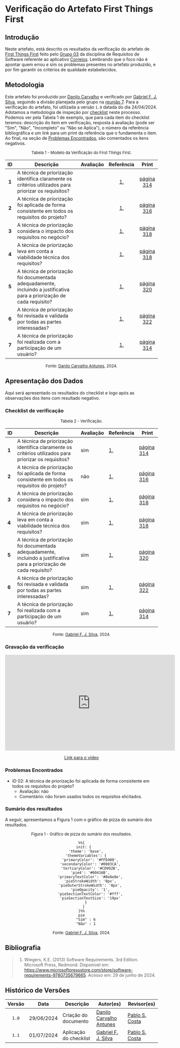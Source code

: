 # Verificação do Artefato First Things First

## Introdução

Neste artefato, está descrito os resultados da verificação do artefato de [First Things First](https://mmclovin.github.io/2024.1-App_Correios/priorizacao/tecnicas/firstThingsFirst/) feito pelo [Grupo 03](https://mmclovin.github.io/2024.1-App_Correios/) da disciplina de Requisitos de Software referente ao aplicativo [Correios](https://www.correios.com.br/). Lembrando que o foco não é apontar quem errou e sim os problemas presentes no artefato produzido, e por fim garantir os critérios de qualidade estabelecidos.

## Metodologia

Este artefato foi produzido por [Danilo Carvalho][DaniloGH] e verificado por [Gabriel F. J. Silva][GabrielFGH], seguindo a divisão planejada pelo grupo na [reunião 7](https://mmclovin.github.io/2024.1-App_Correios/atas/ata7/). Para a verificação do artefato, foi utilizada a versão `1.0` datada do dia 24/04/2024. Adotamos a metodologia de inspeção por [checklist](#checklist-de-verificacao) neste processo. Podemos ver pela Tabela 1 de exemplo, que para cada item do checklist teremos: descrição do item em verificação, resposta à avaliação (pode ser "Sim", "Não", "Incompleto" ou "Não se Aplica"), o número da referência bibliográfica e um link para um print da referência que o fundamenta o item. Ao final, na seção de [Problemas Encontrados](#problemas-encontrados), são comentados os itens negativos.

<font size="2"><p style="text-align: center">Tabela 1 - Modelo da Verificação do First Things First.</p></font>

<center markdown="1">

| ID | Descrição | Avaliação | Referência | Print |
|:--:| --------- | :-------: | :--------: | :---: |
| **1** | A técnica de priorização identifica claramente os critérios utilizados para priorizar os requisitos? |  | [1.](#ref1) | [página 314](../../../../assets/prints_verificacao/danilo/Pagina314.jpeg) |
| **2** | A técnica de priorização foi aplicada de forma consistente em todos os requisitos do projeto? |  | [1.](#ref1) | [página 316](../../../../assets/prints_verificacao/danilo/Pagina316.jpeg) |
| **3** | A técnica de priorização considera o impacto dos requisitos no negócio? |  | [1.](#ref1) | [página 318](../../../../assets/prints_verificacao/danilo/Pagina318.jpeg) |
| **4** | A técnica de priorização leva em conta a viabilidade técnica dos requisitos? |  | [1.](#ref1) | [página 318](../../../../assets/prints_verificacao/danilo/Pagina318.jpeg) |
| **5** | A técnica de priorização foi documentada adequadamente, incluindo a justificativa para a priorização de cada requisito? |  | [1.](#ref1) | [página 320](#ref1) |
| **6** | A técnica de priorização foi revisada e validada por todas as partes interessadas? |  | [1.](#ref1) | [página 322](../../../../assets/prints_verificacao/danilo/Pagina322.jpeg) |
| **7** | A técnica de priorização foi realizada com a participação de um usuário? |  | [1.](#ref1) | [página 314](../../../../assets/prints_verificacao/danilo/Pagina314.jpeg) |

</center>

<font size="2"><p style="text-align: center">Fonte: [Danilo Carvalho Antunes][DaniloGH], 2024.</p></font>

## Apresentação dos Dados

Aqui será apresentado os resultados do checklist e logo após as observações dos itens com resultado negativo.

### Checklist de verificação

<font size="2"><p style="text-align: center">Tabela 2 - Verificação.</p></font>

<center markdown="1">

| ID | Descrição | Avaliação | Referência | Print |
| --- | --- | --- | --- | --- |
| **1** | A técnica de priorização identifica claramente os critérios utilizados para priorizar os requisitos? | sim | [1.](#ref1) | [página 314](../../../../assets/prints_verificacao/danilo/Pagina314.jpeg) |
| **2** | A técnica de priorização foi aplicada de forma consistente em todos os requisitos do projeto? | não | [1.](#ref1) | [página 316](../../../../assets/prints_verificacao/danilo/Pagina316.jpeg) |
| **3** | A técnica de priorização considera o impacto dos requisitos no negócio? | sim | [1.](#ref1) | [página 318](../../../../assets/prints_verificacao/danilo/Pagina318.jpeg) |
| **4** | A técnica de priorização leva em conta a viabilidade técnica dos requisitos? | sim | [1.](#ref1) | [página 318](../../../../assets/prints_verificacao/danilo/Pagina318.jpeg) |
| **5** | A técnica de priorização foi documentada adequadamente, incluindo a justificativa para a priorização de cada requisito? | sim | [1.](#ref1) | [página 320](#ref1) |
| **6** | A técnica de priorização foi revisada e validada por todas as partes interessadas? | sim | [1.](#ref1) | [página 322](../../../../assets/prints_verificacao/danilo/Pagina322.jpeg) |
| **7** | A técnica de priorização foi realizada com a participação de um usuário? | sim | [1.](#ref1) | [página 314](../../../../assets/prints_verificacao/danilo/Pagina314.jpeg) |

</center>

<font size="2"><p style="text-align: center">Fonte: [Gabriel F. J. Silva][GabrielFGH], 2024.</p></font>

### Gravação da verificação

<div style="text-align: center;">
    <iframe width="560" height="315" src="https://www.youtube.com/embed/alA1bT1J3yo" title="(Entrega 5.2) Verificação: First Things First" frameborder="0" allow="accelerometer; autoplay; clipboard-write; encrypted-media; gyroscope; picture-in-picture; web-share" referrerpolicy="strict-origin-when-cross-origin" allowfullscreen></iframe>
</div>

<p style="text-align: center">
    <a href="https://www.youtube.com/watch?v=alA1bT1J3yo"> Link para o vídeo </a>
</p>

### Problemas Encontrados

- ID 02: A técnica de priorização foi aplicada de forma consistente em todos os requisitos do projeto?
    - Avaliação: não
    - Comentário: não foram usados todos os requisitos elicitados.

### Sumário dos resultados

<!-- Conte as quantidade de ocorrencias e coloque no Grafico a quantidade em cada tipo de avaliação (se não ouver incidencia de um tipo como "não se aplica", apague a linha do mesmo)-->
A seguir, apresentamos a Figura 1 com o gráfico de pizza do sumário dos resultados.

<font size="2"><p style="text-align: center">Figura 1 - Gráfico de pizza do sumário dos resultados.</p></font>

<center markdown="1">

``` mermaid
%%{
  init: {
    'theme': 'base',
    'themeVariables': {
        'primaryColor': '#FFD400',
        'secondaryColor': '#0083CA',
        'tertiaryColor': '#CD992B',
        'pie4': '#00416B',
        'primaryTextColor': '#8e8e8e',
        'pieStrokeWidth': '0px',
        'pieOuterStrokeWidth': '0px',
        'pieOpacity': '1',
        'pieSectionTextColor': '#fff',
        'pieSectionTextSize': '19px'
    }
  }
}%%
pie
    "Sim" : 6
    "Não" : 1
```

</center>

<font size="2"><p style="text-align: center">Fonte: [Gabriel F. J. Silva][GabrielFGH], 2024.</p></font>

## Bibliografia

> 1. <a id="ref1"> </a>Wiegers, K.E. (2013) Software Requirements. 3rd Edition. Microsoft Press, Redmond. Disponível em: https://www.microsoftpressstore.com/store/software-requirements-9780735679665. Acesso em: 29 de junho de 2024.

## Histórico de Versões

| Versão | Data | Descrição | Autor(es) | Revisor(es) |
| :----: | :--: | --------- | ----------- | ------ |
| `1.0`  | 29/06/2024 | Criação do documento | [Danilo Carvalho Antunes][DaniloGH] |  [Pablo S. Costa][PabloGH]  |
| `1.1`  | 01/07/2024 | Aplicação do checklist | [Gabriel F. J. Silva][GabrielFGH] | [Pablo S. Costa][PabloGH]  |

[ClaudioGH]: https://github.com/claudiohsc
[DaniloGH]: https://github.com/Danilo-Carvalho-Antunes
[EliasGH]: https://github.com/EliasOliver21
[GabrielBGH]: https://github.com/Bertolazi
[GabrielFGH]: https://github.com/MMcLovin
[PabloGH]: https://github.com/pabloheika
[RicardoGH]: https://www.github.com/avmricardo


